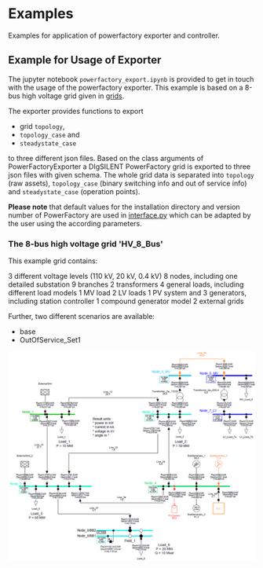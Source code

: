 # Examples

Examples for application of powerfactory exporter and controller.

## Example for Usage of Exporter

The jupyter notebook `powerfactory_export.ipynb` is provided to get in touch with the usage of the powerfactory exporter.
This example is based on a 8-bus high voltage grid given in [grids][link_to_example_grids].

The exporter provides functions to export

+ grid `topology`,
+ `topology_case` and
+ `steadystate_case`

to three different json files.
Based on the class arguments of PowerFactoryExporter a DIgSILENT PowerFactory grid is exported to three json files with given schema. The whole grid data is separated into `topology` (raw assets), `topology_case` (binary switching info and out of service info) and `steadystate_case` (operation points).

**Please note** that default values for the installation directory and version number of PowerFactory are used in [interface.py][link_to_interface] which can be adapted by the user using the according parameters.

### The 8-bus high voltage grid 'HV_8_Bus'

This example grid contains:

3 different voltage levels (110 kV, 20 kV, 0.4 kV)
8 nodes, including one detailed substation
9 branches
2 transformers
4 general loads, including different load models
1 MV load
2 LV loads
1 PV system and 3 generators, including station controller
1 compound generator model
2 external grids

Further, two different scenarios are available:

+ base
+ OutOfService_Set1

![HV_8_Bus grid](./grids/HV_8_Bus.png)

[link_to_example_grids]: ./grids
[link_to_interface]: ../powerfactory_tools/interface.py
